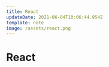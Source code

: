 ```yaml
---
title: React
updateDate: 2021-06-04T10:06:44.954Z
template: note
image: /assets/react.png
---
```

# React
